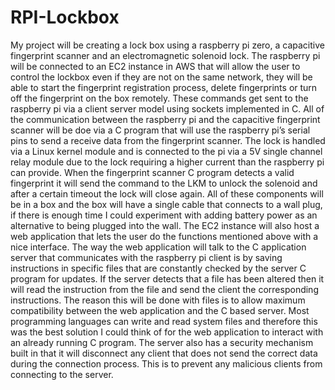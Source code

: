 # RPI-Lockbox
My project will be creating a lock box using a raspberry pi zero, a capacitive fingerprint scanner and an electromagnetic solenoid lock. The raspberry pi will be connected to an EC2 instance in AWS that will allow the user to control the lockbox even if they are not on the same network, they will be able to start the fingerprint registration process, delete fingerprints or turn off the fingerprint on the box remotely. These commands get sent to the raspberry pi via a client server model using sockets implemented in C. All of the communication between the raspberry pi and the capacitive fingerprint scanner will be doe via a C program that will use the raspberry pi’s serial pins to send a receive data from the fingerprint scanner. The lock is handled via a Linux kernel module and is connected to the pi via a 5V single channel relay module due to the lock requiring a higher current than the raspberry pi can provide. When the fingerprint scanner C program detects a valid fingerprint it will send the command to the LKM to unlock the solenoid and after a certain timeout the lock will close again. All of these components will be in a box and the box will have a single cable that connects to a wall plug, if there is enough time I could experiment with adding battery power as an alternative to being plugged into the wall. The EC2 instance will also host a web application that lets the user do the functions mentioned above with a nice interface. The way the web application will talk to the C application server that communicates with the raspberry pi client is by saving instructions in specific files that are constantly checked by the server C program for updates. If the server detects that a file has been altered then it will read the instruction from the file and send the client the corresponding instructions. The reason this will be done with files is to allow maximum compatibility between the web application and the C based server. Most programming languages can write and read system files and therefore this was the best solution I could think of for the web application to interact with an already running C program. The server also has a security mechanism built in that it will disconnect any client that does not send the correct data during the connection process. This is to prevent any malicious clients from connecting to the server.
